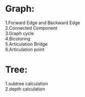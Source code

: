 

# Graph:
  1.Forward Edge and Backward Edge<br/>
  2.Connected Component<br/>
  3.Graph cycle<br/>
  4.Bicoloring <br/>
  5.Articulation Bridge<br/>
  6.Articulation point<br/>
 
# Tree:
  1.subtree calculation<br/>
  2.depth calculation<br/>
  
